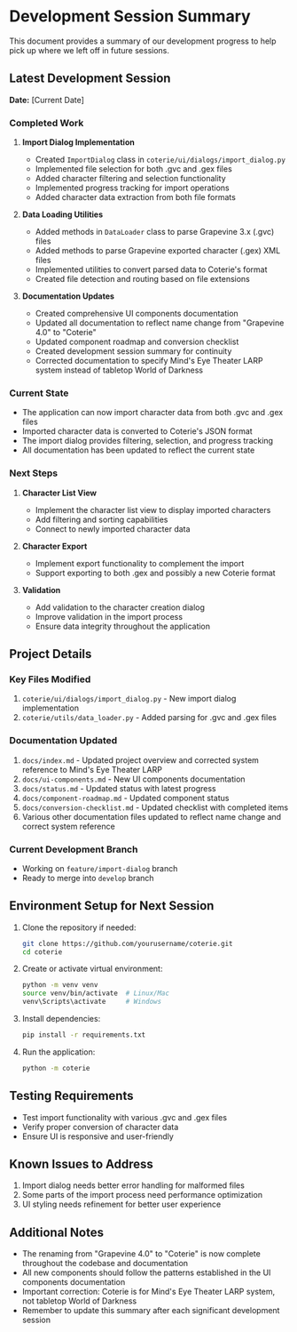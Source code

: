 # Development Session Summary

This document provides a summary of our development progress to help pick up where we left off in future sessions.

## Latest Development Session

**Date:** [Current Date]

### Completed Work

1. **Import Dialog Implementation**
   - Created `ImportDialog` class in `coterie/ui/dialogs/import_dialog.py`
   - Implemented file selection for both .gvc and .gex files
   - Added character filtering and selection functionality
   - Implemented progress tracking for import operations
   - Added character data extraction from both file formats

2. **Data Loading Utilities**
   - Added methods in `DataLoader` class to parse Grapevine 3.x (.gvc) files
   - Added methods to parse Grapevine exported character (.gex) XML files
   - Implemented utilities to convert parsed data to Coterie's format
   - Created file detection and routing based on file extensions

3. **Documentation Updates**
   - Created comprehensive UI components documentation
   - Updated all documentation to reflect name change from "Grapevine 4.0" to "Coterie"
   - Updated component roadmap and conversion checklist
   - Created development session summary for continuity
   - Corrected documentation to specify Mind's Eye Theater LARP system instead of tabletop World of Darkness

### Current State

- The application can now import character data from both .gvc and .gex files
- Imported character data is converted to Coterie's JSON format
- The import dialog provides filtering, selection, and progress tracking
- All documentation has been updated to reflect the current state

### Next Steps

1. **Character List View**
   - Implement the character list view to display imported characters
   - Add filtering and sorting capabilities
   - Connect to newly imported character data

2. **Character Export**
   - Implement export functionality to complement the import
   - Support exporting to both .gex and possibly a new Coterie format

3. **Validation**
   - Add validation to the character creation dialog
   - Improve validation in the import process
   - Ensure data integrity throughout the application

## Project Details

### Key Files Modified

1. `coterie/ui/dialogs/import_dialog.py` - New import dialog implementation
2. `coterie/utils/data_loader.py` - Added parsing for .gvc and .gex files

### Documentation Updated

1. `docs/index.md` - Updated project overview and corrected system reference to Mind's Eye Theater LARP
2. `docs/ui-components.md` - New UI components documentation
3. `docs/status.md` - Updated status with latest progress
4. `docs/component-roadmap.md` - Updated component status
5. `docs/conversion-checklist.md` - Updated checklist with completed items
6. Various other documentation files updated to reflect name change and correct system reference

### Current Development Branch

- Working on `feature/import-dialog` branch
- Ready to merge into `develop` branch

## Environment Setup for Next Session

1. Clone the repository if needed:
   ```bash
   git clone https://github.com/yourusername/coterie.git
   cd coterie
   ```

2. Create or activate virtual environment:
   ```bash
   python -m venv venv
   source venv/bin/activate  # Linux/Mac
   venv\Scripts\activate     # Windows
   ```

3. Install dependencies:
   ```bash
   pip install -r requirements.txt
   ```

4. Run the application:
   ```bash
   python -m coterie
   ```

## Testing Requirements

- Test import functionality with various .gvc and .gex files
- Verify proper conversion of character data
- Ensure UI is responsive and user-friendly

## Known Issues to Address

1. Import dialog needs better error handling for malformed files
2. Some parts of the import process need performance optimization
3. UI styling needs refinement for better user experience

## Additional Notes

- The renaming from "Grapevine 4.0" to "Coterie" is now complete throughout the codebase and documentation
- All new components should follow the patterns established in the UI components documentation
- Important correction: Coterie is for Mind's Eye Theater LARP system, not tabletop World of Darkness
- Remember to update this summary after each significant development session 